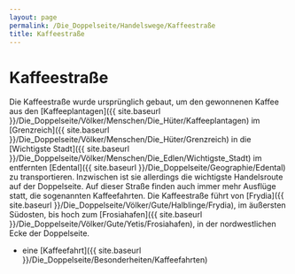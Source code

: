 ```yaml
---
layout: page
permalink: /Die_Doppelseite/Handelswege/Kaffeestraße
title: Kaffeestraße
---
```


# Kaffeestraße

Die Kaffeestraße wurde ursprünglich gebaut, um den gewonnenen Kaffee aus den [Kaffeeplantagen]({{ site.baseurl }}/Die_Doppelseite/Völker/Menschen/Die_Hüter/Kaffeeplantagen) im [Grenzreich]({{ site.baseurl }}/Die_Doppelseite/Völker/Menschen/Die_Hüter/Grenzreich) in die [Wichtigste Stadt]({{ site.baseurl }}/Die_Doppelseite/Völker/Menschen/Die_Edlen/Wichtigste_Stadt) im entfernten [Edental]({{ site.baseurl }}/Die_Doppelseite/Geographie/Edental) zu transportieren. Inzwischen ist sie allerdings die wichtigste Handelsroute auf der Doppelseite. Auf dieser Straße finden auch immer mehr Ausflüge statt, die sogenannten Kaffeefahrten. Die Kaffeestraße führt von [Frydia]({{ site.baseurl }}/Die_Doppelseite/Völker/Gute/Halblinge/Frydia), im äußersten Südosten, bis hoch zum [Frosiahafen]({{ site.baseurl }}/Die_Doppelseite/Völker/Gute/Yetis/Frosiahafen), in der nordwestlichen Ecke der Doppelseite.

- eine [Kaffeefahrt]({{ site.baseurl }}/Die_Doppelseite/Besonderheiten/Kaffeefahrten)
